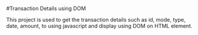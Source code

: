 #Transaction Details using DOM

This project is used to get the transaction details such as id, mode, type, date, amount, to using javascript and display using DOM on HTML element.
